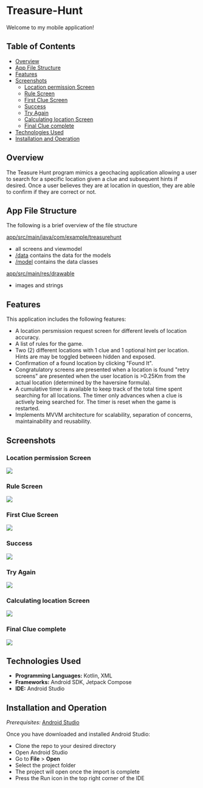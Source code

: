 # Treasure-Hunt
Welcome to my mobile application!

## Table of Contents

  - [Overview](#overview)
  - [App File Structure](#app-file-structure)
  - [Features](#features)
  - [Screenshots](#screenshots)
    - [Location permission Screen](#location-permission-screen)
    - [Rule Screen](#rule-screen)
    - [First Clue Screen](#first-clue-screen)
    - [Success](#success)
    - [Try Again](#try-again)
    - [Calculating location Screen](#calculating-location-screen)
    - [Final Clue complete](#final-clue-complete)
  - [Technologies Used](#technologies-used)
  - [Installation and Operation](#installation-and-operation)


## Overview

The Teasure Hunt program mimics a geochacing application allowing a user to search for a specific location given a clue and subsequent hints if desired. Once a user believes they are at location in question, they are able to confirm if they are correct or not.

## App File Structure
The following is a brief overview of the file structure

[app/src/main/java/com/example/treasurehunt](https://github.com/voyagerfan/Treasure-Hunt/tree/main/app/src/main/java)
* all screens and viewmodel
* [/data](https://github.com/voyagerfan/Treasure-Hunt/tree/main/app/src/main/java/com/example/treasurehunt/data) contains the data for the models 
* [/model](https://github.com/voyagerfan/Treasure-Hunt/tree/main/app/src/main/java/com/example/treasurehunt/model) contains the data classes

[app/src/main/res/drawable](https://github.com/voyagerfan/Treasure-Hunt/tree/main/app/src/main/res/drawable)
* images and strings


## Features

This application includes the following features: 
* A location persmission request screen for different levels of location accuracy. 
* A list of rules for the game.
* Two (2) different locations with 1 clue and 1 optional hint per location. Hints are may be toggled between hidden and exposed.
* Confirmation of a found location by clicking "Found It". 
* Congratulatory screens are presented when a location is found "retry screens" are presented when the user location is >0.25Km from the actual location (determined by the haversine formula).
* A cumulative timer is available to keep track of the total time spent searching for all locations. The timer only advances when a clue is actively being searched for. The timer is reset when the game is restarted.
* Implements MVVM architecture for scalability, separation of concerns, maintainability and reusability. 

## Screenshots
### Location permission Screen
![](./Treasure-Hunt_Screenshots/location_permission.png)
### Rule Screen
![](./Treasure-Hunt_Screenshots/rule_screen.png)
### First Clue Screen
![](./Treasure-Hunt_Screenshots/clue1.png)
### Success
![](./Treasure-Hunt_Screenshots/success1.png)
### Try Again
![](./Treasure-Hunt_Screenshots/try_again.png)
### Calculating location Screen
![](./Treasure-Hunt_Screenshots/pending_location.png)
### Final Clue complete
![](./Treasure-Hunt_Screenshots/game_complete.png)

## Technologies Used

- **Programming Languages:** Kotlin, XML
- **Frameworks:** Android SDK, Jetpack Compose
- **IDE:** Android Studio


## Installation and Operation
*Prerequisites:* [Android Studio](https://developer.android.com/studio)

Once you have downloaded and installed Android Studio:
* Clone the repo to your desired directory
* Open Android Studio
* Go to **File** > **Open**
* Select the project folder
* The project will open once the import is complete
* Press the Run icon in the top right corner of the IDE





